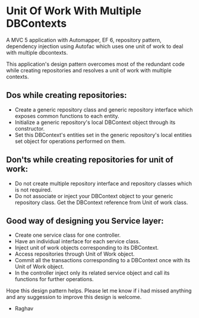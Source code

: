 Unit Of Work With Multiple DBContexts
===============================

A MVC 5 application with Automapper, EF 6, repository pattern, dependency injection using Autofac which uses one unit of work to deal with multiple dbcontexts.

This application's design pattern overcomes most of the redundant code while creating repositories and resolves a unit of work with multiple contexts.

Dos while creating repositories:
-------------------------------------------
- Create a generic repository class and generic repository interface which exposes common functions to each entity.
- Initialize a generic repository's local DBContext object through its constructor.
- Set this DBContext's entities set in the generic repository's local entities set object for operations performed on them.

Don'ts while creating repositories for unit of work:
-------------------------------------------------------------------
- Do not create multiple repository interface and repository classes which is not required.
- Do not associate or inject your DBContext object to your generic repository class. Get the DBContext reference from Unit of work class.

Good way of designing you Service layer:
--------------------------------------------------------
- Create one service class for one controller.
- Have an individual interface for each service class.
- Inject unit of work objects corresponding to its DBContext.
- Access repositories through Unit of Work object.
- Commit all the transactions corresponding to a DBContext once with its Unit of Work object.
- In the controller inject only its related service object and call its functions for further operations.


Hope this design pattern helps. Please let me know if i had missed anything and any suggession to improve this design is welcome.

- Raghav
